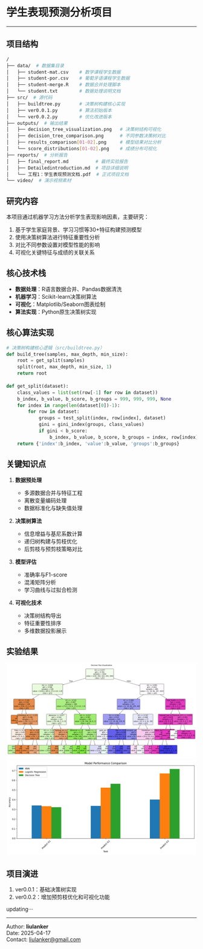 # 学生表现预测分析项目


---

## 项目结构
```bash
/
├── data/  # 数据集目录
│   ├── student-mat.csv    # 数学课程学生数据
│   ├── student-por.csv    # 葡萄牙语课程学生数据
│   ├── student-merge.R    # 数据合并处理脚本
│   └── student.txt        # 数据处理说明文档
├── src/  # 源代码
│   ├── buildtree.py       # 决策树构建核心实现
│   ├── ver0.0.1.py        # 算法初始版本
│   └── ver0.0.2.py        # 优化改进版本
├── outputs/  # 输出结果
│   ├── decision_tree_visualization.png   # 决策树结构可视化
│   ├── decision_tree_comparison.png      # 不同参数决策树对比
│   ├── results_comparison[01-02].png     # 模型结果对比分析
│   └── score_distributions[01-02].png    # 成绩分布可视化
├── reports/  # 分析报告
│   ├── final_report.md          # 最终实验报告
│   ├── Detailedintroduction.md  # 项目详细说明
│   └── 工程1：学生表现预测文档.pdf  # 正式项目文档
└── video/  # 演示视频素材
```

## 研究内容
本项目通过机器学习方法分析学生表现影响因素，主要研究：
1. 基于学生家庭背景、学习习惯等30+特征构建预测模型
2. 使用决策树算法进行特征重要性分析
3. 对比不同参数设置对模型性能的影响
4. 可视化关键特征与成绩的关联关系

## 核心技术栈
- **数据处理**：R语言数据合并、Pandas数据清洗
- **机器学习**：Scikit-learn决策树算法
- **可视化**：Matplotlib/Seaborn图表绘制
- **算法实现**：Python原生决策树实现

## 核心算法实现
```python
# 决策树构建核心逻辑（src/buildtree.py）
def build_tree(samples, max_depth, min_size):
    root = get_split(samples)
    split(root, max_depth, min_size, 1)
    return root

def get_split(dataset):
    class_values = list(set(row[-1] for row in dataset))
    b_index, b_value, b_score, b_groups = 999, 999, 999, None
    for index in range(len(dataset[0])-1):
        for row in dataset:
            groups = test_split(index, row[index], dataset)
            gini = gini_index(groups, class_values)
            if gini < b_score:
                b_index, b_value, b_score, b_groups = index, row[index], gini, groups
    return {'index':b_index, 'value':b_value, 'groups':b_groups}
```

## 关键知识点
1. **数据预处理**
   - 多源数据合并与特征工程
   - 离散变量编码处理
   - 数据标准化与缺失值处理

2. **决策树算法**
   - 信息增益与基尼系数计算
   - 递归树构建与剪枝优化
   - 后剪枝与预剪枝策略对比

3. **模型评估**
   - 准确率与F1-score
   - 混淆矩阵分析
   - 学习曲线与过拟合检测

4. **可视化技术**
   - 决策树结构导出
   - 特征重要性排序
   - 多维数据投影展示

## 实验结果
![决策树可视化](outputs/decision_tree_visualization.png)
![结果对比](outputs/results_comparison01.png)

## 项目演进
1. ver0.0.1：基础决策树实现
2. ver0.0.2：增加预剪枝优化和可视化功能

updating···

---

Author: **liulanker**  
Date: 2025-04-17  
Contact: liulanker@gmail.com
 